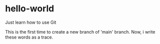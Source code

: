# hello-world
Just learn how to use Git

This is the first time to create a new branch of 'main' branch.
Now, i write these words as a trace.
